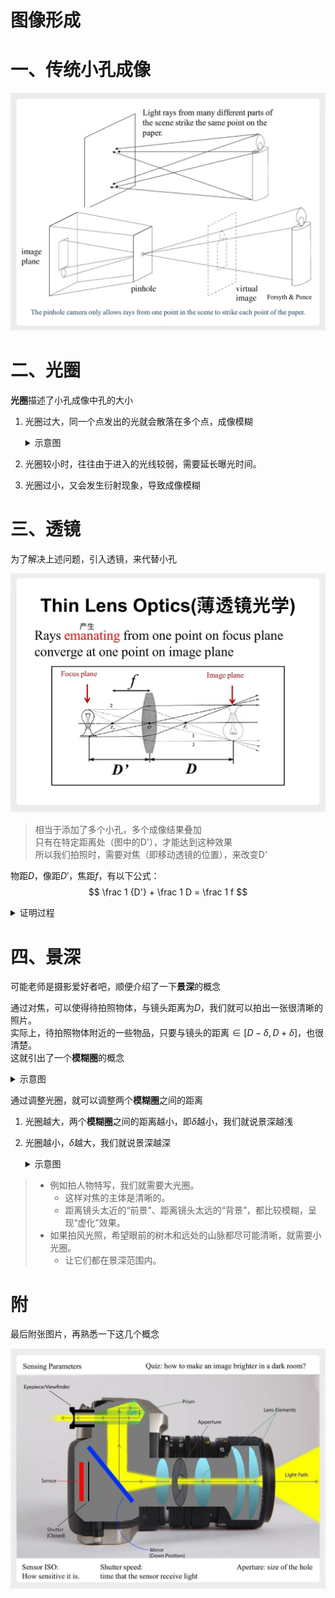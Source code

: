 # 图像形成

# 一、传统小孔成像

![pinhole](pngs/pinhole.png)

# 二、光圈

**光圈**描述了小孔成像中孔的大小

1. 光圈过大，同一个点发出的光就会散落在多个点，成像模糊

    <details>
    <summary>示意图</summary>

    ![aperture](pngs/aperture.png)

    </details>

2. 光圈较小时，往往由于进入的光线较弱，需要延长曝光时间。
3. 光圈过小，又会发生衍射现象，导致成像模糊

# 三、透镜

为了解决上述问题，引入透镜，来代替小孔

![lens](pngs/lens.png)
> 相当于添加了多个小孔，多个成像结果叠加  
> 只有在特定距离处（图中的D'），才能达到这种效果  
> 所以我们拍照时，需要对焦（即移动透镜的位置），来改变D'

物距$D$，像距$D'$，焦距$f$，有以下公式：
$$
\frac 1 {D'} + \frac 1 D = \frac 1 f
$$

<details>
<summary>证明过程</summary>

![equation](pngs/lens_equation.png)

</details>


# 四、景深

可能老师是摄影爱好者吧，顺便介绍了一下**景深**的概念

通过对焦，可以使得待拍照物体，与镜头距离为$D$，我们就可以拍出一张很清晰的照片。  
实际上，待拍照物体附近的一些物品，只要与镜头的距离$\in [D-\delta, D+\delta]$，也很清楚。  
这就引出了一个**模糊圈**的概念

<details>
<summary>示意图</summary>

![circle](pngs/circle.png)
> 处于两个模糊圈之间的物体，成像都比较清晰

</details>

通过调整光圈，就可以调整两个**模糊圈**之间的距离
1. 光圈越大，两个**模糊圈**之间的距离越小，即$\delta$越小，我们就说景深越浅
2. 光圈越小，$\delta$越大，我们就说景深越深

    <details>
    <summary>示意图</summary>

    ![depth](pngs/depth_field.png)

    </details>

> - 例如拍人物特写，我们就需要大光圈。
>   - 这样对焦的主体是清晰的。
>   - 距离镜头太近的“前景”、距离镜头太远的“背景”，都比较模糊，呈现“虚化”效果。  
> - 如果拍风光照，希望眼前的树木和远处的山脉都尽可能清晰，就需要小光圈。
>   - 让它们都在景深范围内。

# 附

最后附张图片，再熟悉一下这几个概念

![camera](pngs/camera.png)